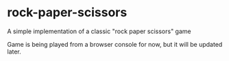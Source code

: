 # rock-paper-scissors
A simple implementation of a classic "rock paper scissors" game 

Game is being played from a browser console for now, but it will be updated later.